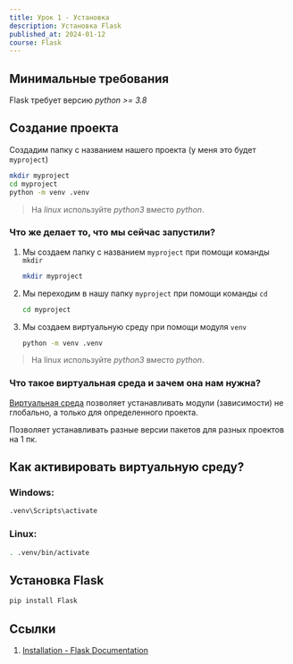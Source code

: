 ```yaml
---
title: Урок 1 - Установка
description: Установка Flask
published_at: 2024-01-12
course: Flask
---
```


## Минимальные требования

Flask требует версию _python >= 3.8_

## Создание проекта

Создадим папку с названием нашего проекта (у меня это будет `myproject`)

```sh
mkdir myproject
cd myproject
python -m venv .venv
```

> На _linux_ используйте _python3_ вместо _python_.

### Что же делает то, что мы сейчас запустили?

1. Мы создаем папку с названием `myproject` при помощи команды `mkdir`

   ```sh
   mkdir myproject
   ```

2. Мы переходим в нашу папку `myproject` при помощи команды `cd`

   ```sh
   cd myproject
   ```

3. Мы создаем виртуальную среду при помощи модуля `venv`

   ```sh
   python -m venv .venv
   ```

> На linux используйте _python3_ вместо _python_.

### Что такое виртуальная среда и зачем она нам нужна?

[Виртуальная среда](https://docs.python.org/3/tutorial/venv.html) позволяет
устанавливать модули (зависимости) не глобально, а только для определенного
проекта.

Позволяет устанавливать разные версии пакетов для разных проектов на 1 пк.

## Как активировать виртуальную среду?

### Windows:

```sh
.venv\Scripts\activate
```

### Linux:

```sh
. .venv/bin/activate
```

## Установка Flask

```sh
pip install Flask
```

## Ссылки

1. [Installation - Flask Documentation](https://flask.palletsprojects.com/en/3.0.x/installation/)
